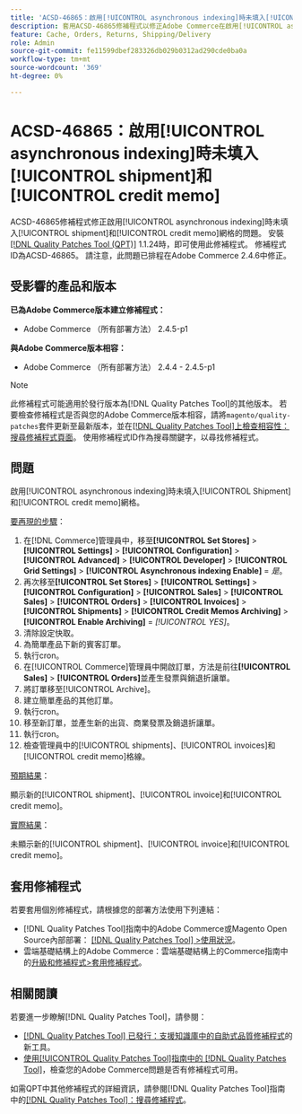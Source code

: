 ```yaml
---
title: 'ACSD-46865：啟用[!UICONTROL asynchronous indexing]時未填入[!UICONTROL shipment]和[!UICONTROL credit memo]'
description: 套用ACSD-46865修補程式以修正Adobe Commerce在啟用[!UICONTROL asynchronous indexing]時未填入[!UICONTROL shipment]和[!UICONTROL credit memo]網格的問題。
feature: Cache, Orders, Returns, Shipping/Delivery
role: Admin
source-git-commit: fe11599dbef283326db029b0312ad290cde0ba0a
workflow-type: tm+mt
source-wordcount: '369'
ht-degree: 0%

---
```


# ACSD-46865：啟用[!UICONTROL asynchronous indexing]時未填入[!UICONTROL shipment]和[!UICONTROL credit memo]

ACSD-46865修補程式修正啟用[!UICONTROL asynchronous indexing]時未填入[!UICONTROL shipment]和[!UICONTROL credit memo]網格的問題。 安裝[[!DNL Quality Patches Tool (QPT)]](https://experienceleague.adobe.com/en/docs/commerce-knowledge-base/kb/announcements/commerce-announcements/magento-quality-patches-released-new-tool-to-self-serve-quality-patches) 1.1.24時，即可使用此修補程式。 修補程式ID為ACSD-46865。 請注意，此問題已排程在Adobe Commerce 2.4.6中修正。

## 受影響的產品和版本

**已為Adobe Commerce版本建立修補程式：**

* Adobe Commerce （所有部署方法） 2.4.5-p1

**與Adobe Commerce版本相容：**

* Adobe Commerce （所有部署方法） 2.4.4 - 2.4.5-p1

>[!NOTE]
>
>此修補程式可能適用於發行版本為[!DNL Quality Patches Tool]的其他版本。 若要檢查修補程式是否與您的Adobe Commerce版本相容，請將`magento/quality-patches`套件更新至最新版本，並在[[!DNL Quality Patches Tool]上檢查相容性：搜尋修補程式頁面](https://experienceleague.adobe.com/tools/commerce-quality-patches/index.html)。 使用修補程式ID作為搜尋關鍵字，以尋找修補程式。

## 問題

啟用[!UICONTROL asynchronous indexing]時未填入[!UICONTROL Shipment]和[!UICONTROL credit memo]網格。

<u>要再現的步驟</u>：

1. 在[!DNL Commerce]管理員中，移至&#x200B;**[!UICONTROL Set Stores]** > **[!UICONTROL Settings]** > **[!UICONTROL Configuration]** > **[!UICONTROL Advanced]** > **[!UICONTROL Developer]** > **[!UICONTROL Grid Settings]** > **[!UICONTROL Asynchronous indexing Enable]** = *是*。
2. 再次移至&#x200B;**[!UICONTROL Set Stores]** > **[!UICONTROL Settings]** > **[!UICONTROL Configuration]** > **[!UICONTROL Sales]** > **[!UICONTROL Sales]** > **[!UICONTROL Orders]** > **[!UICONTROL Invoices]** > **[!UICONTROL Shipments]** > **[!UICONTROL Credit Memos Archiving]** > **[!UICONTROL Enable Archiving]** = *[!UICONTROL YES]*。
3. 清除設定快取。
4. 為簡單產品下新的賓客訂單。
5. 執行cron。
6. 在[!UICONTROL Commerce]管理員中開啟訂單，方法是前往&#x200B;**[!UICONTROL Sales]** > **[!UICONTROL Orders]**&#x200B;並產生發票與銷退折讓單。
7. 將訂單移至[!UICONTROL Archive]。
8. 建立簡單產品的其他訂單。
9. 執行cron。
10. 移至新訂單，並產生新的出貨、商業發票及銷退折讓單。
11. 執行cron。
12. 檢查管理員中的[!UICONTROL shipments]、[!UICONTROL invoices]和[!UICONTROL credit memo]格線。

<u>預期結果</u>：

顯示新的[!UICONTROL shipment]、[!UICONTROL invoice]和[!UICONTROL credit memo]。

<u>實際結果</u>：

未顯示新的[!UICONTROL shipment]、[!UICONTROL invoice]和[!UICONTROL credit memo]。

## 套用修補程式

若要套用個別修補程式，請根據您的部署方法使用下列連結：

* [!DNL Quality Patches Tool]指南中的Adobe Commerce或Magento Open Source內部部署： [[!DNL Quality Patches Tool] >使用狀況](/help/tools/quality-patches-tool/usage.md)。
* 雲端基礎結構上的Adobe Commerce：雲端基礎結構上的Commerce指南中的[升級和修補程式>套用修補程式](https://experienceleague.adobe.com/docs/commerce-cloud-service/user-guide/develop/upgrade/apply-patches.html)。

## 相關閱讀

若要進一步瞭解[!DNL Quality Patches Tool]，請參閱：

* [[!DNL Quality Patches Tool] 已發行：支援知識庫中的自助式品質修補程式](https://experienceleague.adobe.com/en/docs/commerce-knowledge-base/kb/announcements/commerce-announcements/magento-quality-patches-released-new-tool-to-self-serve-quality-patches)的新工具。
* [使用[!UICONTROL Quality Patches Tool]指南中的 [!DNL Quality Patches Tool]](/help/tools/quality-patches-tool/patches-available-in-qpt/check-patch-for-magento-issue-with-magento-quality-patches.md)，檢查您的Adobe Commerce問題是否有修補程式可用。


如需QPT中其他修補程式的詳細資訊，請參閱[!DNL Quality Patches Tool]指南中的[[!DNL Quality Patches Tool]：搜尋修補程式](https://experienceleague.adobe.com/tools/commerce-quality-patches/index.html)。
